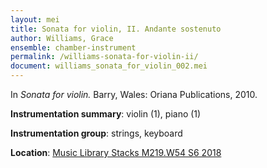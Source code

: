 ```yaml
---
layout: mei
title: Sonata for violin, II. Andante sostenuto
author: Williams, Grace
ensemble: chamber-instrument
permalink: /williams-sonata-for-violin-ii/
document: williams_sonata_for_violin_002.mei
---
```


In *Sonata for violin.* Barry, Wales: Oriana Publications, 2010.

**Instrumentation summary**: violin (1), piano (1) 

**Instrumentation group**: strings, keyboard

**Location**: <a href="https://tufts.primo.exlibrisgroup.com/permalink/01TUN_INST/1kc9gia/alma991018207549803851" target="_blank"> Music Library Stacks M219.W54 S6 2018</a>
